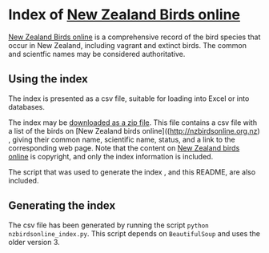 Index of [New Zealand Birds online](http://nzbirdsonline.org.nz)
================================================================

[New Zealand Birds online](http://nzbirdsonline.org.nz) 
is a comprehensive record of the bird species
that occur in New Zealand, including vagrant and extinct birds. The
common and scientfic names may be considered authoritative.

Using the index
----------------
The index is presented as a csv file, suitable for
loading into Excel or into databases.

The index may be [downloaded as a zip
file](https://github.com/edwardabraham/new-zealand-birds/archive/master.zip).
This file contains a csv file with a list of the birds on 
[New Zealand birds online]((http://nzbirdsonline.org.nz) ,
giving their common name, scientific name, status, and a link to the
corresponding web page. Note that the content on
[New Zealand birds online](http://nzbirdsonline.org.nz) is copyright, and
only the index information is included.

The script that was used to generate the index , and this README, are also included.

Generating the index
--------------------
The csv file has been generated by running the script 
`python nzbirdsonline_index.py`. This script depends on `BeautifulSoup` 
and uses the older version 3.

